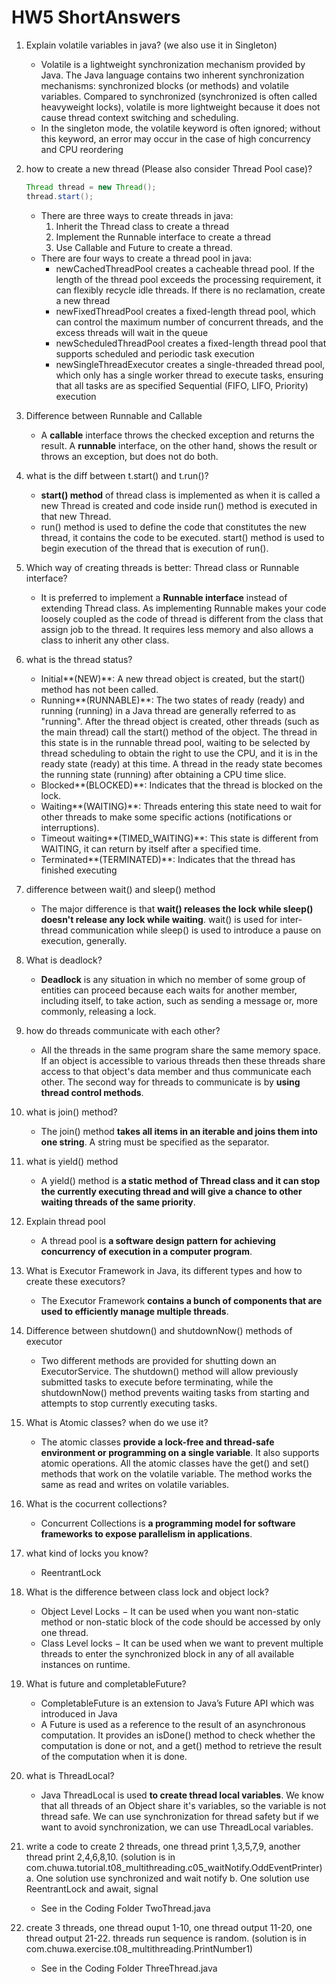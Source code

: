 # HW5 ShortAnswers
1. Explain volatile variables in java? (we also use it in Singleton)

     * Volatile is a lightweight synchronization mechanism provided by Java. The Java language contains two inherent synchronization mechanisms: synchronized blocks (or methods) and volatile variables. Compared to synchronized (synchronized is often called heavyweight locks), volatile is more lightweight because it does not cause thread context switching and scheduling.
     * In the singleton mode, the volatile keyword is often ignored; without this keyword, an error may occur in the case of high concurrency and CPU reordering

2. how to create a new thread (Please also consider Thread Pool case)?

     ```java
     Thread thread = new Thread();
     thread.start();
     ```

     * There are three ways to create threads in java:
       1. Inherit the Thread class to create a thread
       2. Implement the Runnable interface to create a thread
       3.  Use Callable and Future to create a thread.
     * There are four ways to create a thread pool in java:
       * newCachedThreadPool creates a cacheable thread pool. If the length of the thread pool exceeds the processing requirement, it can flexibly recycle idle threads. If there is no reclamation, create a new thread
       * newFixedThreadPool creates a fixed-length thread pool, which can control the maximum number of concurrent threads, and the excess threads will wait in the queue
       * newScheduledThreadPool creates a fixed-length thread pool that supports scheduled and periodic task execution
       * newSingleThreadExecutor creates a single-threaded thread pool, which only has a single worker thread to execute tasks, ensuring that all tasks are as specified Sequential (FIFO, LIFO, Priority) execution

3. Difference between Runnable and Callable

     * A **callable** interface throws the checked exception and returns the result. A **runnable** interface, on the other hand, shows the result or throws an exception, but does not do both.

4. what is the diff between t.start() and t.run()?

     * **start() method** of thread class is implemented as when it is called a new Thread is created and code inside run() method is executed in that new Thread.
     * run() method is used to define the code that constitutes the new thread, it contains the code to be executed. start() method is used to begin execution of the thread that is execution of run(). 

5. Which way of creating threads is better: Thread class or Runnable interface?

     * It is preferred to implement a **Runnable interface** instead of extending Thread class. As implementing Runnable makes your code loosely coupled as the code of thread is different from the class that assign job to the thread. It requires less memory and also allows a class to inherit any other class.

6. what is the thread status?

     * Initial**(NEW)**: A new thread object is created, but the start() method has not been called.
     * Running**(RUNNABLE)**: The two states of ready (ready) and running (running) in a Java thread are generally referred to as "running". After the thread object is created, other threads (such as the main thread) call the start() method of the object. The thread in this state is in the runnable thread pool, waiting to be selected by thread scheduling to obtain the right to use the CPU, and it is in the ready state (ready) at this time. A thread in the ready state becomes the running state (running) after obtaining a CPU time slice.
     * Blocked**(BLOCKED)**: Indicates that the thread is blocked on the lock.
     * Waiting**(WAITING)**: Threads entering this state need to wait for other threads to make some specific actions (notifications or interruptions).
     * Timeout waiting**(TIMED_WAITING)**: This state is different from WAITING, it can return by itself after a specified time.
     * Terminated**(TERMINATED)**: Indicates that the thread has finished executing

7. difference between wait() and sleep() method

     * The major difference is that **wait() releases the lock while sleep() doesn't release any lock while waiting**. wait() is used for inter-thread communication while sleep() is used to introduce a pause on execution, generally.

8. What is deadlock?

     * **Deadlock** is any situation in which no member of some group of entities can proceed because each waits for another member, including itself, to take action, such as sending a message or, more commonly, releasing a lock.

9. how do threads communicate with each other?

     * All the threads in the same program share the same memory space. If an object is accessible to various threads then these threads share access to that object's data member and thus communicate each other. The second way for threads to communicate is by **using thread control methods**.

10. what is join() method?

     * The join() method **takes all items in an iterable and joins them into one string**. A string must be specified as the separator.

11. what is yield() method

      * A yield() method is **a static method of Thread class and it can stop the currently executing thread and will give a chance to other waiting threads of the same priority**. 

12. Explain thread pool

      * A thread pool is **a software design pattern for achieving concurrency of execution in a computer program**. 

13. What is Executor Framework in Java, its different types and how to create these executors?

      * The Executor Framework **contains a bunch of components that are used to efficiently manage multiple threads**.

14. Difference between shutdown() and shutdownNow() methods of executor

      * Two different methods are provided for shutting down an ExecutorService. The shutdown() method will allow previously submitted tasks to execute before terminating, while the shutdownNow() method prevents waiting tasks from starting and attempts to stop currently executing tasks.

15. What is Atomic classes? when do we use it?

      * The atomic classes **provide a lock-free and thread-safe environment or programming on a single variable**. It also supports atomic operations. All the atomic classes have the get() and set() methods that work on the volatile variable. The method works the same as read and writes on volatile variables.

16. What is the cocurrent collections?

      * Concurrent Collections is **a programming model for software frameworks to expose parallelism in applications**. 

17. what kind of locks you know?

      * ReentrantLock 

18. What is the difference between class lock and object lock?

      * Object Level Locks − It can be used when you want non-static method or non-static block of the code should be accessed by only one thread. 
      * Class Level locks − It can be used when we want to prevent multiple threads to enter the synchronized block in any of all available instances on runtime.

19. What is future and completableFuture?

      * CompletableFuture is an extension to Java’s Future API which was introduced in Java 
      * A Future is used as a reference to the result of an asynchronous computation. It provides an isDone() method to check whether the computation is done or not, and a get() method to retrieve the result of the computation when it is done.

20. what is ThreadLocal?

      * Java ThreadLocal is used **to create thread local variables**. We know that all threads of an Object share it's variables, so the variable is not thread safe. We can use synchronization for thread safety but if we want to avoid synchronization, we can use ThreadLocal variables.

21. write a code to create 2 threads, one thread print 1,3,5,7,9, another thread print 2,4,6,8,10. (solution is in com.chuwa.tutorial.t08_multithreading.c05_waitNotify.OddEventPrinter)
      a. One solution use synchronized and wait notify
      b. One solution use ReentrantLock and await, signal

      * See in the Coding Folder TwoThread.java

22. create 3 threads, one thread ouput 1-10, one thread output 11-20, one thread output 21-22. threads run sequence is random. (solution is in com.chuwa.exercise.t08_multithreading.PrintNumber1)

      * See in the Coding Folder ThreeThread.java
